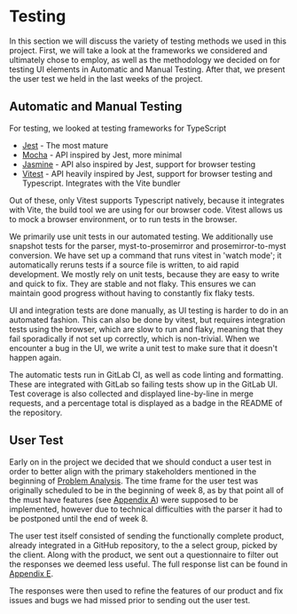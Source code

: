 # Testing

In this section we will discuss the variety of testing methods we used in this project. First, we will take a look at the frameworks we considered and ultimately chose to employ, as well as the methodology we decided on for testing UI elements in Automatic and Manual Testing. After that, we present the user test we held in the last weeks of the project.

## Automatic and Manual Testing

For testing, we looked at testing frameworks for TypeScript

*   [Jest](https://jestjs.io/ "Jest") - The most mature
*   [Mocha](https://mochajs.org "https://mochajs.org") - API inspired by Jest, more minimal
*   [Jasmine](https://jasmine.github.io/ "Jasmine") - API also inspired by Jest, support for browser testing
*   [Vitest](https://vitest.dev/ "Vitest") - API heavily inspired by Jest, support for browser testing and Typescript. Integrates with the Vite bundler

Out of these, only Vitest supports Typescript natively, because it integrates with Vite, the build tool we are using for our browser code. Vitest allows us to mock a browser environment, or to run tests in the browser.

We primarily use unit tests in our automated testing. We additionally use snapshot tests for the parser, myst-to-prosemirror and prosemirror-to-myst conversion. We have set up a command that runs vitest in 'watch mode'; it automatically reruns tests if a source file is written, to aid rapid development. We mostly rely on unit tests, because they are easy to write and quick to fix. They are stable and not flaky. This ensures we can maintain good progress without having to constantly fix flaky tests.

UI and integration tests are done manually, as UI testing is harder to do in an automated fashion. This can also be done by vitest, but requires integration tests using the browser, which are slow to run and flaky, meaning that they fail sporadically if not set up correctly, which is non-trivial. When we encounter a bug in the UI, we write a unit test to make sure that it doesn't happen again.

The automatic tests run in GitLab CI, as well as code linting and formatting. These are integrated with GitLab so failing tests show up in the GitLab UI. Test coverage is also collected and displayed line-by-line in merge requests, and a percentage total is displayed as a badge in the README of the repository.

## User Test

Early on in the project we decided that we should conduct a user test in order to better align with the primary stakeholders mentioned in the beginning of [Problem Analysis](../problem_analysis/overview.md "Problem Analysis"). The time frame for the user test was originally scheduled to be in the beginning of week 8, as by that point all of the must have features (see [Appendix A](../appendices/a.md "Appendix A")) were supposed to be implemented, however due to technical difficulties with the parser it had to be postponed until the end of week 8.

The user test itself consisted of sending the functionally complete product, already integrated in a GitHub repository, to the a select group, picked by the client. Along with the product, we sent out a questionnaire to filter out the responses we deemed less useful. The full response list can be found in [Appendix E](../appendices/e.md "Appendix E").

The responses were then used to refine the features of our product and fix issues and bugs we had missed prior to sending out the user test.